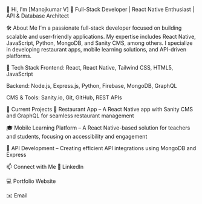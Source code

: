 👋 Hi, I'm [Manojkumar V]
🚀 Full-Stack Developer | React Native Enthusiast | API & Database Architect

🛠️ About Me
I’m a passionate full-stack developer focused on building scalable and user-friendly applications. My expertise includes React Native, JavaScript, Python, MongoDB, and Sanity CMS, among others. I specialize in developing restaurant apps, mobile learning solutions, and API-driven platforms.

🔧 Tech Stack
Frontend: React, React Native, Tailwind CSS, HTML5, JavaScript

Backend: Node.js, Express.js, Python, Firebase, MongoDB, GraphQL

CMS & Tools: Sanity.io, Git, GitHub, REST APIs

📌 Current Projects
📱 Restaurant App – A React Native app with Sanity CMS and GraphQL for seamless restaurant management

🎓 Mobile Learning Platform – A React Native-based solution for teachers and students, focusing on accessibility and engagement

🔗 API Development – Creating efficient API integrations using MongoDB and Express

📫 Connect with Me
💼 LinkedIn

💻 Portfolio Website

✉️ Email
